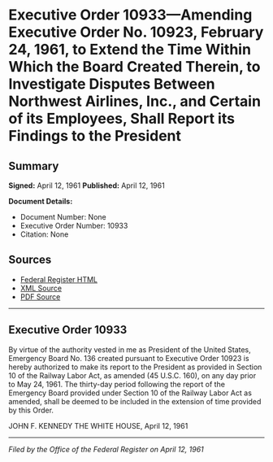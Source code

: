 # Executive Order 10933—Amending Executive Order No. 10923, February 24, 1961, to Extend the Time Within Which the Board Created Therein, to Investigate Disputes Between Northwest Airlines, Inc., and Certain of its Employees, Shall Report its Findings to the President

## Summary

**Signed:** April 12, 1961
**Published:** April 12, 1961

**Document Details:**
- Document Number: None
- Executive Order Number: 10933
- Citation: None

## Sources
- [Federal Register HTML](https://www.presidency.ucsb.edu/documents/executive-order-10933-amending-executive-order-no-10923-february-24-1961-extend-the-time)
- [XML Source](None)
- [PDF Source](None)

---

## Executive Order 10933

By virtue of the authority vested in me as President of the United States, Emergency Board No. 136 created pursuant to Executive Order 10923 is hereby authorized to make its report to the President as provided in Section 10 of the Railway Labor Act, as amended (45 U.S.C. 160), on any day prior to May 24, 1961. The thirty-day period following the report of the Emergency Board provided under Section 10 of the Railway Labor Act as amended, shall be deemed to be included in the extension of time provided by this Order.

JOHN F. KENNEDY
THE WHITE HOUSE,
April 12, 1961

---

*Filed by the Office of the Federal Register on April 12, 1961*
